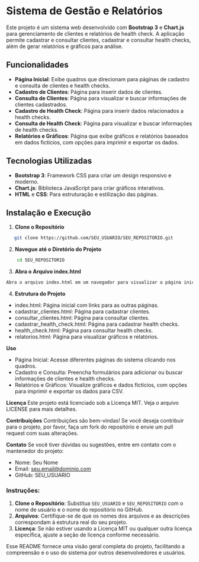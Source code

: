 # Sistema de Gestão e Relatórios

Este projeto é um sistema web desenvolvido com **Bootstrap 3** e **Chart.js** para gerenciamento de clientes e relatórios de health check. A aplicação permite cadastrar e consultar clientes, cadastrar e consultar health checks, além de gerar relatórios e gráficos para análise.

## Funcionalidades

- **Página Inicial**: Exibe quadros que direcionam para páginas de cadastro e consulta de clientes e health checks.
- **Cadastro de Clientes**: Página para inserir dados de clientes.
- **Consulta de Clientes**: Página para visualizar e buscar informações de clientes cadastrados.
- **Cadastro de Health Check**: Página para inserir dados relacionados a health checks.
- **Consulta de Health Check**: Página para visualizar e buscar informações de health checks.
- **Relatórios e Gráficos**: Página que exibe gráficos e relatórios baseados em dados fictícios, com opções para imprimir e exportar os dados.

## Tecnologias Utilizadas

- **Bootstrap 3**: Framework CSS para criar um design responsivo e moderno.
- **Chart.js**: Biblioteca JavaScript para criar gráficos interativos.
- **HTML** e **CSS**: Para estruturação e estilização das páginas.

## Instalação e Execução

1. **Clone o Repositório**

```bash
   git clone https://github.com/SEU_USUARIO/SEU_REPOSITORIO.git
```

2. **Navegue até o Diretório do Projeto**

```bash
    cd SEU_REPOSITORIO
```

3. **Abra o Arquivo index.html**

```bash
Abra o arquivo index.html em um navegador para visualizar a página inicial e explorar as funcionalidades do sistema.
```

4. **Estrutura do Projeto**
- index.html: Página inicial com links para as outras páginas.
- cadastrar_clientes.html: Página para cadastrar clientes.
- consultar_clientes.html: Página para consultar clientes.
- cadastrar_health_check.html: Página para cadastrar health checks.
- health_check.html: Página para consultar health checks.
- relatorios.html: Página para visualizar gráficos e relatórios.

**Uso**
- Página Inicial: Acesse diferentes páginas do sistema clicando nos quadros.
- Cadastro e Consulta: Preencha formulários para adicionar ou buscar informações de clientes e health checks.
- Relatórios e Gráficos: Visualize gráficos e dados fictícios, com opções para imprimir e exportar os dados para CSV.

**Licença**
Este projeto está licenciado sob a Licença MIT. Veja o arquivo LICENSE para mais detalhes.

**Contribuições**
Contribuições são bem-vindas! Se você deseja contribuir para o projeto, por favor, faça um fork do repositório e envie um pull request com suas alterações.

**Contato**
Se você tiver dúvidas ou sugestões, entre em contato com o mantenedor do projeto:

- Nome: Seu Nome
- Email: seu.email@dominio.com
- GitHub: SEU_USUARIO


### Instruções:

1. **Clone o Repositório**: Substitua `SEU_USUARIO` e `SEU_REPOSITORIO` com o nome de usuário e o nome do repositório no GitHub.
2. **Arquivos**: Certifique-se de que os nomes dos arquivos e as descrições correspondam à estrutura real do seu projeto.
3. **Licença**: Se não estiver usando a Licença MIT ou qualquer outra licença específica, ajuste a seção de licença conforme necessário.

Esse README fornece uma visão geral completa do projeto, facilitando a compreensão e o uso do sistema por outros desenvolvedores e usuários.
